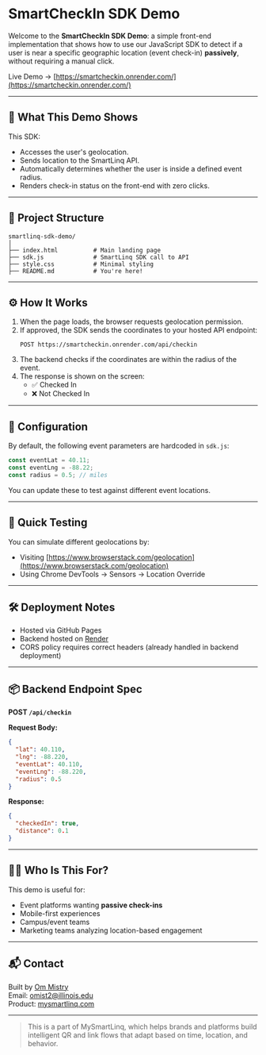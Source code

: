 # SmartCheckIn SDK Demo

Welcome to the **SmartCheckIn SDK Demo**: a simple front-end implementation that shows how to use our JavaScript SDK to detect if a user is near a specific geographic location (event check-in) **passively**, without requiring a manual click.

Live Demo → [https://smartcheckin.onrender.com/](https://smartcheckin.onrender.com/)  

---

## 🧠 What This Demo Shows

This SDK:
- Accesses the user's geolocation.
- Sends location to the SmartLinq API.
- Automatically determines whether the user is inside a defined event radius.
- Renders check-in status on the front-end with zero clicks.

---

## 📁 Project Structure

```
smartlinq-sdk-demo/
│
├── index.html          # Main landing page
├── sdk.js              # SmartLinq SDK call to API
├── style.css           # Minimal styling
├── README.md           # You're here!
```

---

## ⚙️ How It Works

1. When the page loads, the browser requests geolocation permission.
2. If approved, the SDK sends the coordinates to your hosted API endpoint:
   ```
   POST https://smartcheckin.onrender.com/api/checkin
   ```
3. The backend checks if the coordinates are within the radius of the event.
4. The response is shown on the screen:
   - ✅ Checked In
   - ❌ Not Checked In

---

## 🔧 Configuration

By default, the following event parameters are hardcoded in `sdk.js`:

```js
const eventLat = 40.11;
const eventLng = -88.22;
const radius = 0.5; // miles
```

You can update these to test against different event locations.

---

## 🧪 Quick Testing

You can simulate different geolocations by:
- Visiting [https://www.browserstack.com/geolocation](https://www.browserstack.com/geolocation)
- Using Chrome DevTools → Sensors → Location Override

---

## 🛠 Deployment Notes

- Hosted via GitHub Pages
- Backend hosted on [Render](https://render.com/)
- CORS policy requires correct headers (already handled in backend deployment)

---

## 📦 Backend Endpoint Spec

**POST `/api/checkin`**

**Request Body:**

```json
{
  "lat": 40.110,
  "lng": -88.220,
  "eventLat": 40.110,
  "eventLng": -88.220,
  "radius": 0.5
}
```

**Response:**

```json
{
  "checkedIn": true,
  "distance": 0.1
}
```

---

## 🧑‍💻 Who Is This For?

This demo is useful for:
- Event platforms wanting **passive check-ins**
- Mobile-first experiences
- Campus/event teams
- Marketing teams analyzing location-based engagement

---

## 📬 Contact

Built by [Om Mistry](https://mysmartlinq.com)  
Email: omist2@illinois.edu  
Product: [mysmartlinq.com](https://mysmartlinq.com)

---

> This is a part of MySmartLinq, which helps brands and platforms build intelligent QR and link flows that adapt based on time, location, and behavior.
